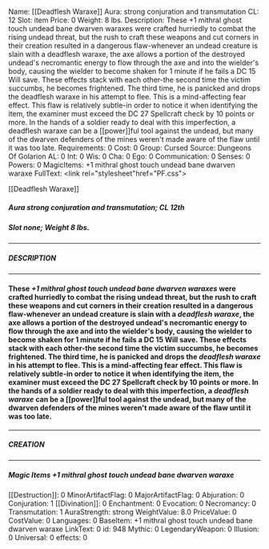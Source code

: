 Name: [[Deadflesh Waraxe]]
Aura: strong conjuration and transmutation
CL: 12
Slot: item
Price: 0
Weight: 8 lbs.
Description: These +1 mithral ghost touch undead bane dwarven waraxes were crafted hurriedly to combat the rising undead threat, but the rush to craft these weapons and cut corners in their creation resulted in a dangerous flaw-whenever an undead creature is slain with a deadflesh waraxe, the axe allows a portion of the destroyed undead's necromantic energy to flow through the axe and into the wielder's body, causing the wielder to become shaken for 1 minute if he fails a DC 15 Will save. These effects stack with each other-the second time the victim succumbs, he becomes frightened. The third time, he is panicked and drops the deadflesh waraxe in his attempt to flee. This is a mind-affecting fear effect. This flaw is relatively subtle-in order to notice it when identifying the item, the examiner must exceed the DC 27 Spellcraft check by 10 points or more. In the hands of a soldier ready to deal with this imperfection, a deadflesh waraxe can be a [[power]]ful tool against the undead, but many of the dwarven defenders of the mines weren't made aware of the flaw until it was too late.
Requirements: 0
Cost: 0
Group: Cursed
Source: Dungeons Of Golarion
AL: 0
Int: 0
Wis: 0
Cha: 0
Ego: 0
Communication: 0
Senses: 0
Powers: 0
MagicItems: +1 mithral ghost touch undead bane dwarven waraxe
FullText: <link rel="stylesheet"href="PF.css"><div class="heading"><p class="alignleft">[[Deadflesh Waraxe]]</p><div style="clear: both;"></div></div><div><h5><b>Aura </b>strong conjuration and transmutation; <b>CL </b>12th</h5><h5><b>Slot </b>none; <b>Weight </b>8 lbs.</h5></div><hr/><div><h5><b>DESCRIPTION</b></h5></div><hr/><div><h4><p>These <i><i>+1 mithral ghost touch undead bane dwarven waraxe</i>s</i> were crafted hurriedly to combat the rising undead threat, but the rush to craft these weapons and cut corners in their creation resulted in a dangerous flaw-whenever an undead creature is slain with a <i>deadflesh waraxe</i>, the axe allows a portion of the destroyed undead's necromantic energy to flow through the axe and into the wielder's body, causing the wielder to become shaken for 1 minute if he fails a DC 15 Will save. These effects stack with each other-the second time the victim succumbs, he becomes frightened. The third time, he is panicked and drops the <i>deadflesh waraxe</i> in his attempt to flee. This is a mind-affecting fear effect. This flaw is relatively subtle-in order to notice it when identifying the item, the examiner must exceed the DC 27 Spellcraft check by 10 points or more. In the hands of a soldier ready to deal with this imperfection, a <i>deadflesh waraxe</i> can be a [[power]]ful tool against the undead, but many of the dwarven defenders of the mines weren't made aware of the flaw until it was too late.</p></h4></div><hr/><div><h5><b>CREATION</b></h5></div><hr/><div><h5><b>Magic Items </b><i>+1 mithral ghost touch undead bane dwarven waraxe</i></h5></div>
[[Destruction]]: 0
MinorArtifactFlag: 0
MajorArtifactFlag: 0
Abjuration: 0
Conjuration: 1
[[Divination]]: 0
Enchantment: 0
Evocation: 0
Necromancy: 0
Transmutation: 1
AuraStrength: strong
WeightValue: 8.0
PriceValue: 0
CostValue: 0
Languages: 0
BaseItem: +1 mithral ghost touch undead bane dwarven waraxe
LinkText: 0
id: 948
Mythic: 0
LegendaryWeapon: 0
Illusion: 0
Universal: 0
effects: 0
